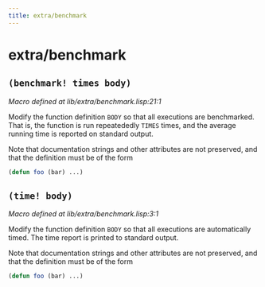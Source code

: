 ```yaml
---
title: extra/benchmark
---
```

# extra/benchmark
## `(benchmark! times body)`
*Macro defined at lib/extra/benchmark.lisp:21:1*

Modify the function definition `BODY` so that all executions are
benchmarked. That is, the function is run repeatededly `TIMES` times,
and the average running time is reported on standard output.

Note that documentation strings and other attributes are not
preserved, and that the definition must be of the form

```cl :no-test
(defun foo (bar) ...)
``` 

## `(time! body)`
*Macro defined at lib/extra/benchmark.lisp:3:1*

Modify the function definition `BODY` so that all executions are
automatically timed. The time report is printed to standard output.

Note that documentation strings and other attributes are not
preserved, and that the definition must be of the form

```cl :no-test
(defun foo (bar) ...)
``` 

